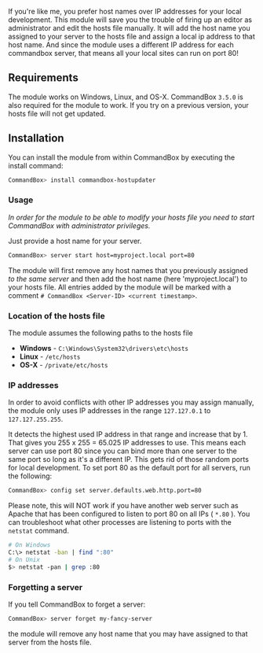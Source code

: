 If you're like me, you prefer host names over IP addresses for your local development. This module will save you the trouble of firing up an editor as administrator and edit the hosts file manually. It will add the host name you assigned to your server to the hosts file and assign a local ip address to that host name.  And since the module uses a different IP address for each commandbox server, that means all your local sites can run on port 80!

## Requirements

The module works on Windows, Linux, and OS-X.  CommandBox `3.5.0` is also required for the module to work.  If you try on a previous version, your hosts file will not get updated.

## Installation

You can install the module from within CommandBox by executing the install command:
```bash
CommandBox> install commandbox-hostupdater
```

### Usage
*In order for the module to be able to modify your hosts file you need to start CommandBox with administrator privileges.*

Just provide a host name for your server.

```bash
CommandBox> server start host=myproject.local port=80
```
The module will first remove any host names that you previously assigned *to the same server* and then add the host name (here 'myproject.local') to your hosts file. All entries added by the module will be marked with a comment `# CommandBox <Server-ID> <current timestamp>`.

### Location of the hosts file

The module assumes the following paths to the hosts file 

* **Windows** - `C:\Windows\System32\drivers\etc\hosts`
* **Linux** - `/etc/hosts`
* **OS-X** - `/private/etc/hosts`

### IP addresses

In order to avoid conflicts with other IP addresses you may assign manually, the module only uses IP addresses in the range `127.127.0.1` to `127.127.255.255`.

It detects the highest used IP address in that range and increase that by 1. That gives you 255 x 255 = 65.025 IP addresses to use.  This means each server can use port 80 since you can bind more than one server to the same port so long as it's a different IP.  This gets rid of those random ports for local development.  To set port 80 as the default port for all servers, run the following:
```bash
CommandBox> config set server.defaults.web.http.port=80
```
Please note, this will NOT work if you have another web server such as Apache that has been configured to listen to port 80 on all IPs ( `*.80` ).  You can troubleshoot what other processes are listening to ports with the `netstat` command.
```bash
# On Windows
C:\> netstat -ban | find ":80"
# On Unix
$> netstat -pan | grep :80
```

### Forgetting a server

If you tell CommandBox to forget a server:
```bash
CommandBox> server forget my-fancy-server
```
the module will remove any host name that you may have assigned to that server from the hosts file.

